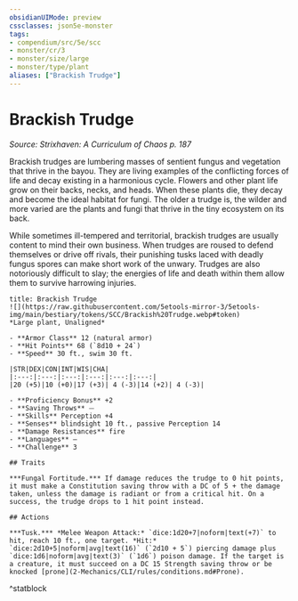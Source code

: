 ```yaml
---
obsidianUIMode: preview
cssclasses: json5e-monster
tags:
- compendium/src/5e/scc
- monster/cr/3
- monster/size/large
- monster/type/plant
aliases: ["Brackish Trudge"]
---
```

# Brackish Trudge
*Source: Strixhaven: A Curriculum of Chaos p. 187*  

Brackish trudges are lumbering masses of sentient fungus and vegetation that thrive in the bayou. They are living examples of the conflicting forces of life and decay existing in a harmonious cycle. Flowers and other plant life grow on their backs, necks, and heads. When these plants die, they decay and become the ideal habitat for fungi. The older a trudge is, the wilder and more varied are the plants and fungi that thrive in the tiny ecosystem on its back.

While sometimes ill-tempered and territorial, brackish trudges are usually content to mind their own business. When trudges are roused to defend themselves or drive off rivals, their punishing tusks laced with deadly fungus spores can make short work of the unwary. Trudges are also notoriously difficult to slay; the energies of life and death within them allow them to survive harrowing injuries.

```ad-statblock
title: Brackish Trudge
![](https://raw.githubusercontent.com/5etools-mirror-3/5etools-img/main/bestiary/tokens/SCC/Brackish%20Trudge.webp#token)
*Large plant, Unaligned*

- **Armor Class** 12 (natural armor)
- **Hit Points** 68 (`8d10 + 24`)
- **Speed** 30 ft., swim 30 ft.

|STR|DEX|CON|INT|WIS|CHA|
|:---:|:---:|:---:|:---:|:---:|:---:|
|20 (+5)|10 (+0)|17 (+3)| 4 (-3)|14 (+2)| 4 (-3)|

- **Proficiency Bonus** +2
- **Saving Throws** ⏤
- **Skills** Perception +4
- **Senses** blindsight 10 ft., passive Perception 14
- **Damage Resistances** fire
- **Languages** —
- **Challenge** 3

## Traits

***Fungal Fortitude.*** If damage reduces the trudge to 0 hit points, it must make a Constitution saving throw with a DC of 5 + the damage taken, unless the damage is radiant or from a critical hit. On a success, the trudge drops to 1 hit point instead.

## Actions

***Tusk.*** *Melee Weapon Attack:* `dice:1d20+7|noform|text(+7)` to hit, reach 10 ft., one target. *Hit:* `dice:2d10+5|noform|avg|text(16)` (`2d10 + 5`) piercing damage plus `dice:1d6|noform|avg|text(3)` (`1d6`) poison damage. If the target is a creature, it must succeed on a DC 15 Strength saving throw or be knocked [prone](2-Mechanics/CLI/rules/conditions.md#Prone).
```
^statblock